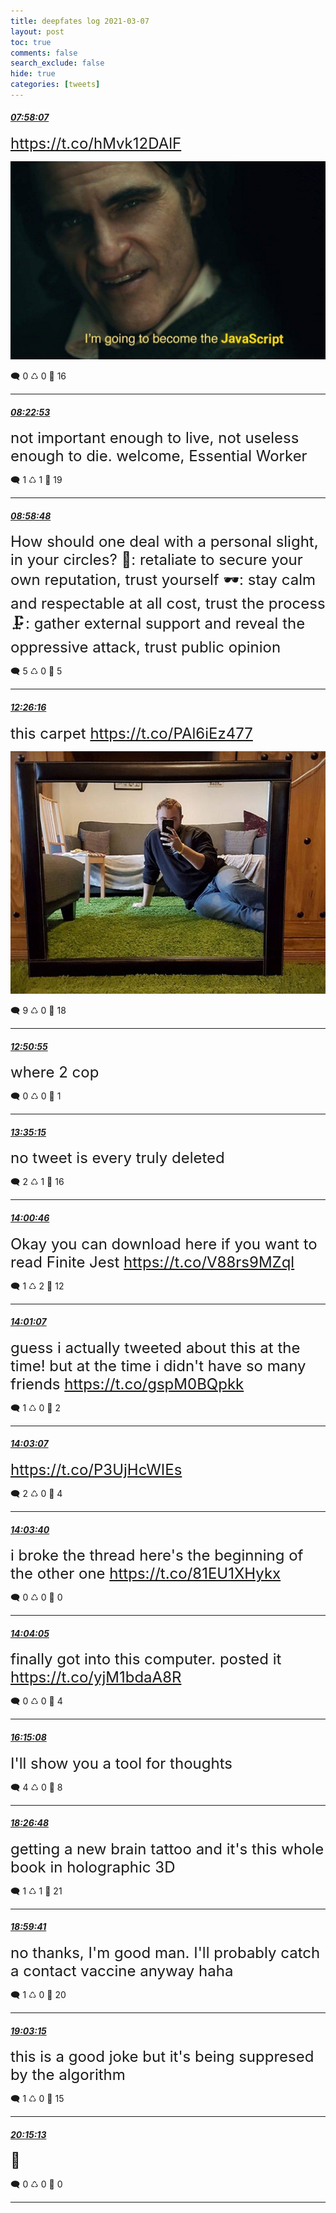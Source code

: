 ```yaml
---
title: deepfates log 2021-03-07
layout: post
toc: true
comments: false
search_exclude: false
hide: true
categories: [tweets]
---
```



#### <a href = "https://twitter.com/deepfates/status/1368576701157027845">*07:58:07*</a>

<font size="5"> https://t.co/hMvk12DAlF</font>

![image from twitter](/images/from_twitter/Ev4pQbKXIAAIZVH.jpg)


🗨️ 0 ♺ 0 🤍  16   

---
    
#### <a href = "https://twitter.com/deepfates/status/1368582933368410114">*08:22:53*</a>

<font size="5">not important enough to live, not useless enough to die. welcome, Essential Worker</font>



🗨️ 1 ♺ 1 🤍  19   

---
    
#### <a href = "https://twitter.com/deepfates/status/1368591973150507012">*08:58:48*</a>

<font size="5">How should one deal with a personal slight, in your circles?  💪: retaliate to secure your own reputation, trust yourself  🕶️: stay calm and respectable at all cost, trust the process  🗜️: gather external support and reveal the oppressive attack, trust public opinion</font>



🗨️ 5 ♺ 0 🤍  5   

---
    
#### <a href = "https://twitter.com/deepfates/status/1368644184584769538">*12:26:16*</a>

<font size="5">this carpet  https://t.co/PAl6iEz477</font>

![image from twitter](/images/from_twitter/Ev5moVmU8AQeQzf.jpg)


🗨️ 9 ♺ 0 🤍  18   

---
    
#### <a href = "https://twitter.com/deepfates/status/1368650390036639749">*12:50:55*</a>

<font size="5">where 2 cop</font>



🗨️ 0 ♺ 0 🤍  1   

---
    
#### <a href = "https://twitter.com/deepfates/status/1368661544385581057">*13:35:15*</a>

<font size="5">no tweet is every truly deleted</font>



🗨️ 2 ♺ 1 🤍  16   

---
    
#### <a href = "https://twitter.com/deepfates/status/1368667966733250563">*14:00:46*</a>

<font size="5">Okay you can download here if you want to read Finite Jest   https://t.co/V88rs9MZql</font>



🗨️ 1 ♺ 2 🤍  12   

---
    
#### <a href = "https://twitter.com/deepfates/status/1368668053278494722">*14:01:07*</a>

<font size="5">guess i actually tweeted about this at the time! but at the time i didn't have so many friends  https://t.co/gspM0BQpkk</font>



🗨️ 1 ♺ 0 🤍  2   

---
    
#### <a href = "https://twitter.com/deepfates/status/1368668557010210824">*14:03:07*</a>

<font size="5"> https://t.co/P3UjHcWIEs</font>



🗨️ 2 ♺ 0 🤍  4   

---
    
#### <a href = "https://twitter.com/deepfates/status/1368668697947238409">*14:03:40*</a>

<font size="5">i broke the thread here's the beginning of the other one  https://t.co/81EU1XHykx</font>



🗨️ 0 ♺ 0 🤍  0   

---
    
#### <a href = "https://twitter.com/deepfates/status/1368668802238537729">*14:04:05*</a>

<font size="5">finally got into this computer. posted it  https://t.co/yjM1bdaA8R</font>



🗨️ 0 ♺ 0 🤍  4   

---
    
#### <a href = "https://twitter.com/deepfates/status/1368701781270654976">*16:15:08*</a>

<font size="5">I'll show you a tool for thoughts</font>



🗨️ 4 ♺ 0 🤍  8   

---
    
#### <a href = "https://twitter.com/deepfates/status/1368734915475423238">*18:26:48*</a>

<font size="5">getting a new brain tattoo and it's this whole book in holographic 3D</font>



🗨️ 1 ♺ 1 🤍  21   

---
    
#### <a href = "https://twitter.com/deepfates/status/1368743193299222531">*18:59:41*</a>

<font size="5">no thanks, I'm good man. I'll probably catch a contact vaccine anyway haha</font>



🗨️ 1 ♺ 0 🤍  20   

---
    
#### <a href = "https://twitter.com/deepfates/status/1368744089282256897">*19:03:15*</a>

<font size="5">this is a good joke but it's being suppresed by the algorithm</font>



🗨️ 1 ♺ 0 🤍  15   

---
    
#### <a href = "https://twitter.com/deepfates/status/1368762197912948737">*20:15:13*</a>

<font size="5">👀</font>



🗨️ 0 ♺ 0 🤍  0   

---
    
            

